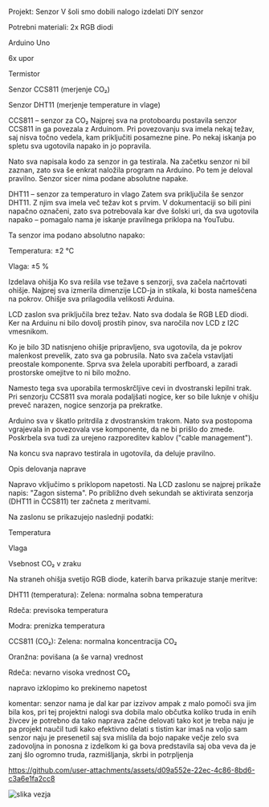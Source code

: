 Projekt: Senzor V šoli smo dobili nalogo izdelati DIY senzor

Potrebni materiali: 2x RGB diodi

Arduino Uno

6x upor

Termistor

Senzor CCS811 (merjenje CO₂)

Senzor DHT11 (merjenje temperature in vlage)

CCS811 – senzor za CO₂ Najprej sva na protoboardu postavila senzor CCS811 in ga povezala z Arduinom. Pri povezovanju sva imela nekaj težav, saj nisva točno vedela, kam priključiti posamezne pine. Po nekaj iskanja po spletu sva ugotovila napako in jo popravila.

Nato sva napisala kodo za senzor in ga testirala. Na začetku senzor ni bil zaznan, zato sva še enkrat naložila program na Arduino. Po tem je deloval pravilno. Senzor sicer nima podane absolutne napake.

DHT11 – senzor za temperaturo in vlago Zatem sva priključila še senzor DHT11. Z njim sva imela več težav kot s prvim. V dokumentaciji so bili pini napačno označeni, zato sva potrebovala kar dve šolski uri, da sva ugotovila napako – pomagalo nama je iskanje pravilnega priklopa na YouTubu.

Ta senzor ima podano absolutno napako:

Temperatura: ±2 °C

Vlaga: ±5 %

Izdelava ohišja Ko sva rešila vse težave s senzorji, sva začela načrtovati ohišje. Najprej sva izmerila dimenzije LCD-ja in stikala, ki bosta nameščena na pokrov. Ohišje sva prilagodila velikosti Arduina.

LCD zaslon sva priključila brez težav. Nato sva dodala še RGB LED diodi. Ker na Arduinu ni bilo dovolj prostih pinov, sva naročila nov LCD z I2C vmesnikom.

Ko je bilo 3D natisnjeno ohišje pripravljeno, sva ugotovila, da je pokrov malenkost prevelik, zato sva ga pobrusila. Nato sva začela vstavljati preostale komponente. Sprva sva želela uporabiti perfboard, a zaradi prostorske omejitve to ni bilo možno.

Namesto tega sva uporabila termoskrčljive cevi in dvostranski lepilni trak. Pri senzorju CCS811 sva morala podaljšati nogice, ker so bile luknje v ohišju preveč narazen, nogice senzorja pa prekratke.

Arduino sva v škatlo pritrdila z dvostranskim trakom. Nato sva postopoma vgrajevala in povezovala vse komponente, da ne bi prišlo do zmede. Poskrbela sva tudi za urejeno razporeditev kablov ("cable management").

Na koncu sva napravo testirala in ugotovila, da deluje pravilno.

Opis delovanja naprave

Napravo vključimo s priklopom napetosti. Na LCD zaslonu se najprej prikaže napis: "Zagon sistema". Po približno dveh sekundah se aktivirata senzorja (DHT11 in CCS811) ter začneta z meritvami.

Na zaslonu se prikazujejo naslednji podatki:

Temperatura

Vlaga

Vsebnost CO₂ v zraku

Na straneh ohišja svetijo RGB diode, katerih barva prikazuje stanje meritve:

DHT11 (temperatura): Zelena: normalna sobna temperatura

Rdeča: previsoka temperatura

Modra: prenizka temperatura

CCS811 (CO₂): Zelena: normalna koncentracija CO₂

Oranžna: povišana (a še varna) vrednost

Rdeča: nevarno visoka vrednost CO₂

napravo izklopimo ko prekinemo napetost

komentar:
senzor nama je dal kar par izzivov ampak z malo pomoči sva jim bila kos, pri tej projektni nalogi sva dobila malo občutka koliko truda in enih živcev je potrebno da tako naprava začne delovati tako kot je treba 
naju je pa projekt naučil tudi kako efektivno delati s tistim kar imaš na voljo
sam senzor naju je presenetil saj sva mislila da bojo napake večje 
zelo sva zadovoljna in ponosna z izdelkom ki ga bova predstavila saj oba veva da je zanj šlo ogromno truda, razmišljanja, skrbi in potrpljenja


https://github.com/user-attachments/assets/d09a552e-22ec-4c86-8bd6-c3a6e1fa2cc8 

![slika vezja](https://github.com/user-attachments/assets/bc5a9874-81a6-4e32-96f6-004c6a0e6914)

